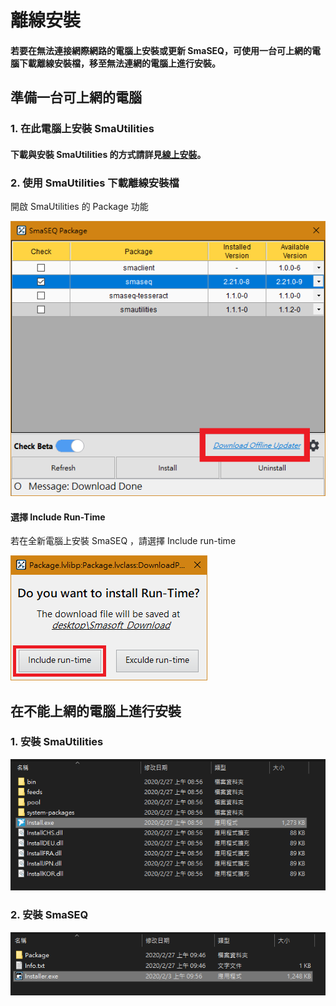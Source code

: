 # 離線安裝

#### 若要在無法連接網際網路的電腦上安裝或更新 SmaSEQ，可使用一台可上網的電腦下載離線安裝檔，移至無法連網的電腦上進行安裝。

## 準備一台可上網的電腦

### 1. 在此電腦上安裝 SmaUtilities

#### 下載與安裝 SmaUtilities 的方式請詳見[線上安裝](https://app.gitbook.com/@smasoft-support/s/dev-manual/~/drafts/-M14KAHXvE1kxJjm_x6n/jing-pei-zhi/an/xian-shang-an-zhuang)。

### 2. 使用 SmaUtilities 下載離線安裝檔

開啟 SmaUtilities 的 Package 功能

![](../../.gitbook/assets/smautilities_package_offineinstal_markedl.PNG)

#### 選擇 Include Run-Time

若在全新電腦上安裝 SmaSEQ ，請選擇 Include run-time

![](../../.gitbook/assets/smautilities_package_offineinstall_download_includeruntime.PNG)

## 在不能上網的電腦上進行安裝

### 1. 安裝 SmaUtilities

![](../../.gitbook/assets/smautilities_package_offineinstal_smautilities.PNG)

### 2. 安裝 SmaSEQ

![](../../.gitbook/assets/smautilities_package_offineinstal_smaseq.PNG)

